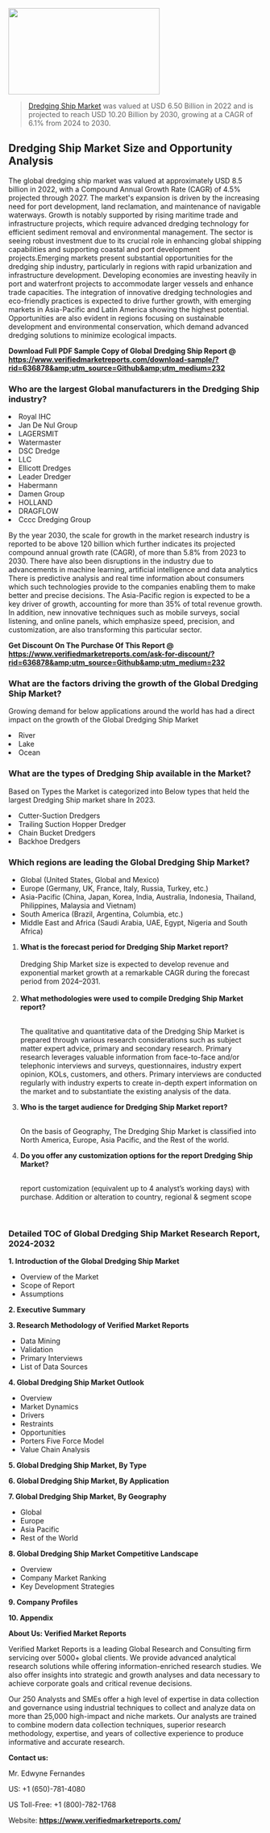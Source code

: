 <img src="https://ffe5etoiles.com/wp-content/uploads/2024/12/MST1-300x171.png" alt="" width="300" height="171" class="alignnone size-medium wp-image-20088" /><blockquote><p><p><a href="https://www.verifiedmarketreports.com/download-sample/?rid=636878&utm_source=Github&utm_medium=232" target="_blank">Dredging Ship Market</a> was valued at USD 6.50 Billion in 2022 and is projected to reach USD 10.20 Billion by 2030, growing at a CAGR of 6.1% from 2024 to 2030.</p></blockquote><p><h2>Dredging Ship Market Size and Opportunity Analysis</h2>The global dredging ship market was valued at approximately USD 8.5 billion in 2022, with a Compound Annual Growth Rate (CAGR) of 4.5% projected through 2027. The market's expansion is driven by the increasing need for port development, land reclamation, and maintenance of navigable waterways. Growth is notably supported by rising maritime trade and infrastructure projects, which require advanced dredging technology for efficient sediment removal and environmental management. The sector is seeing robust investment due to its crucial role in enhancing global shipping capabilities and supporting coastal and port development projects.Emerging markets present substantial opportunities for the dredging ship industry, particularly in regions with rapid urbanization and infrastructure development. Developing economies are investing heavily in port and waterfront projects to accommodate larger vessels and enhance trade capacities. The integration of innovative dredging technologies and eco-friendly practices is expected to drive further growth, with emerging markets in Asia-Pacific and Latin America showing the highest potential. Opportunities are also evident in regions focusing on sustainable development and environmental conservation, which demand advanced dredging solutions to minimize ecological impacts.</p><p class=""><strong>Download Full PDF Sample Copy of Global Dredging Ship Report @ <a href="https://www.verifiedmarketreports.com/download-sample/?rid=636878&amp;utm_source=Github&amp;utm_medium=232" target="_blank">https://www.verifiedmarketreports.com/download-sample/?rid=636878&amp;utm_source=Github&amp;utm_medium=232</a></strong></p><h3 id="" class="">Who are the largest Global manufacturers in the Dredging Ship industry?</h3><p><li>Royal IHC</li><li> Jan De Nul Group</li><li> LAGERSMIT</li><li> Watermaster</li><li> DSC Dredge</li><li> LLC</li><li> Ellicott Dredges</li><li> Leader Dredger</li><li> Habermann</li><li> Damen Group</li><li> HOLLAND</li><li> DRAGFLOW</li><li> Cccc Dredging Group</li></p><div class=""><div class="" dir="" data-message-author-role="" data-message-id="" data-message-model-slug=""><div class=""><div class=""><div class=""><div class="" dir="" data-message-author-role="" data-message-id="" data-message-model-slug=""><div class=""><div class=""><p>By the year 2030, the scale for growth in the market research industry is reported to be above 120 billion which further indicates its projected compound annual growth rate (CAGR), of more than 5.8% from 2023 to 2030. There have also been disruptions in the industry due to advancements in machine learning, artificial intelligence and data analytics There is predictive analysis and real time information about consumers which such technologies provide to the companies enabling them to make better and precise decisions. The Asia-Pacific region is expected to be a key driver of growth, accounting for more than 35% of total revenue growth. In addition, new innovative techniques such as mobile surveys, social listening, and online panels, which emphasize speed, precision, and customization, are also transforming this particular sector.</p><p><strong>Get Discount On The Purchase Of This Report @&nbsp; <a href="https://www.verifiedmarketreports.com/ask-for-discount/?rid=636878&amp;utm_source=Github&amp;utm_medium=232" target="_blank">https://www.verifiedmarketreports.com/ask-for-discount/?rid=636878&amp;utm_source=Github&amp;utm_medium=232</a></strong></p></div></div></div></div></div></div></div></div><h3 id="" class="">What are the factors driving the growth of the Global Dredging Ship Market?</h3><p id="" class="">Growing demand for below applications around the world has had a direct impact on the growth of the Global Dredging Ship Market</p><p id="" class=""><li>River</li><li> Lake</li><li> Ocean</li></p><h3 id="" class="">What are the types of Dredging Ship available in the Market?</h3><p id="" class="">Based on Types the Market is categorized into Below types that held the largest Dredging Ship market share In 2023.</p><p id="" class=""><li>Cutter-Suction Dredgers</li><li> Trailing Suction Hopper Dredger</li><li> Chain Bucket Dredgers</li><li> Backhoe Dredgers</li></p><h3 id="" class="">Which regions are leading the Global Dredging Ship Market?</h3><ul><li>Global (United States, Global and Mexico)</li><li>Europe (Germany, UK, France, Italy, Russia, Turkey, etc.)</li><li>Asia-Pacific (China, Japan, Korea, India, Australia, Indonesia, Thailand, Philippines, Malaysia and Vietnam)</li><li>South America (Brazil, Argentina, Columbia, etc.)</li><li>Middle East and Africa (Saudi Arabia, UAE, Egypt, Nigeria and South Africa)</li></ul><p><ol><li><strong>What is the forecast period for Dredging Ship Market report?<br /></strong><br /><span data-sheets-root="1" data-sheets-value="{&quot;1&quot;:2,&quot;2&quot;:&quot;XXXX size is expected to develop revenue and exponential market growth at a remarkable CAGR during the forecast period from 2024&ndash;2030.&quot;}" data-sheets-userformat="{&quot;2&quot;:12674,&quot;4&quot;:{&quot;1&quot;:2,&quot;2&quot;:16776960},&quot;10&quot;:2,&quot;11&quot;:0,&quot;15&quot;:&quot;Arial&quot;,&quot;16&quot;:12}">Dredging Ship Market size is expected to develop revenue and exponential market growth at a remarkable CAGR during the forecast period from 2024&ndash;2031.</span><br /><br /></li><li><strong>What methodologies were used to compile Dredging Ship Market report?<br /><br /></strong><p>The qualitative and quantitative data of the&nbsp;Dredging Ship Market is prepared through various research considerations such as subject matter expert advice, primary and secondary research. Primary research leverages valuable information from face-to-face and/or telephonic interviews and surveys, questionnaires, industry expert opinion, KOLs, customers, and others. Primary interviews are conducted regularly with industry experts to create in-depth expert information on the market and to substantiate the existing analysis of the data.&nbsp;</p></li><li><strong>Who is the target audience for Dredging Ship Market report?<br /><br /></strong><p>On the basis of Geography, The&nbsp;Dredging Ship Market is classified into North America, Europe, Asia Pacific, and the Rest of the world.</p></li><li><strong>Do you offer any customization options for the report Dredging Ship Market?<br /><br /></strong><p>report customization (equivalent up to 4 analyst&rsquo;s working days) with purchase. Addition or alteration to country, regional &amp; segment scope</p><p>&nbsp;</p></li></ol></p><h3 id="" class="">Detailed TOC of Global Dredging Ship Market Research Report, 2024-2032</h3><p id="" class=""><strong>1. Introduction of the Global Dredging Ship Market</strong></p><ul><li>Overview of the Market</li><li>Scope of Report</li><li>Assumptions</li></ul><p id="" class=""><strong>2. Executive Summary</strong></p><p id="" class=""><strong>3. Research Methodology of&nbsp;Verified Market Reports</strong></p><ul><li>Data Mining</li><li>Validation</li><li>Primary Interviews</li><li>List of Data Sources</li></ul><p id="" class=""><strong>4. Global Dredging Ship Market Outlook</strong></p><ul><li>Overview</li><li>Market Dynamics</li><li>Drivers</li><li>Restraints</li><li>Opportunities</li><li>Porters Five Force Model</li><li>Value Chain Analysis</li></ul><p id="" class=""><strong>5. Global Dredging Ship Market, By&nbsp;Type</strong></p><p id="" class=""><strong>6. Global Dredging Ship Market, By Application</strong></p><p id="" class=""><strong>7. Global Dredging Ship Market, By Geography</strong></p><ul><li>Global</li><li>Europe</li><li>Asia Pacific</li><li>Rest of the World</li></ul><p id="" class=""><strong>8. Global Dredging Ship Market Competitive Landscape</strong></p><ul><li>Overview</li><li>Company Market Ranking</li><li>Key Development Strategies</li></ul><p id="" class=""><strong>9. Company Profiles</strong></p><p id="" class=""><strong>10. Appendix</strong></p><p id="" class=""><strong>About Us: Verified Market Reports</strong></p><p id="" class="">Verified Market Reports is a leading Global Research and Consulting firm servicing over 5000+ global clients. We provide advanced analytical research solutions while offering information-enriched research studies. We also offer insights into strategic and growth analyses and data necessary to achieve corporate goals and critical revenue decisions.</p><p id="" class="">Our 250 Analysts and SMEs offer a high level of expertise in data collection and governance using industrial techniques to collect and analyze data on more than 25,000 high-impact and niche markets. Our analysts are trained to combine modern data collection techniques, superior research methodology, expertise, and years of collective experience to produce informative and accurate research.</p><p id="" class=""><strong>Contact us:</strong></p><p id="" class="">Mr. Edwyne Fernandes</p><p id="" class="">US: +1 (650)-781-4080</p><p id="" class="">US Toll-Free: +1 (800)-782-1768</p><p id="" class="">Website: <a target="" data-test-app-aware-link=""><strong>https://www.verifiedmarketreports.com/</strong></a></p>

